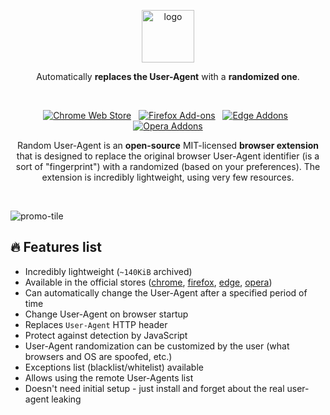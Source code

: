 <p align="center"><img width="84" alt="logo" src="https://hsto.org/webt/zh/yz/3t/zhyz3t3knfyukt8pfnshd_xehrm.png"></p>
<p align="center">Automatically <strong>replaces the User-Agent</strong> with a <strong>randomized one</strong>.</p>
<br/>
<p align="center">
  <a href="https://chrome.google.com/webstore/detail/random-hide-user-agent/einpaelgookohagofgnnkcfjbkkgepnp/"><img alt="Chrome Web Store" src="https://img.shields.io/chrome-web-store/v/einpaelgookohagofgnnkcfjbkkgepnp.svg?style=for-the-badge&cacheSeconds=120&logo=google-chrome&label=google%20chrome&logoColor=white"></a> &nbsp; <a href="https://addons.mozilla.org/firefox/addon/random_user_agent/"><img alt="Firefox Add-ons" src="https://img.shields.io/amo/v/random_user_agent.svg?style=for-the-badge&cacheSeconds=120&logo=firefox-browser&label=firefox&logoColor=white"></a> &nbsp; <a href="https://microsoftedge.microsoft.com/addons/detail/random-useragent/addfjgllfhpnacoahmmcafmaacjloded"><img alt="Edge Addons" src="https://img.shields.io/badge/Edge-555555.svg?&style=for-the-badge&logo=microsoft-edge&logoColor=white"></a> &nbsp; <a href="https://addons.opera.com/en/extensions/details/random-user-agent/"><img alt="Opera Addons" src="https://img.shields.io/badge/Opera-555555.svg?&style=for-the-badge&logo=opera&logoColor=white"></a>
</p>
<p align="center">Random User-Agent is an <strong>open-source</strong> MIT-licensed <strong>browser extension</strong> that is designed to replace the original browser User-Agent identifier (is a sort of "fingerprint") with a randomized (based on your preferences). The extension is incredibly lightweight, using very few resources.</p>
<br/>

![promo-tile](https://user-images.githubusercontent.com/7326800/197565861-a0c25dac-b495-4005-893f-43852e6ac121.png)

## 🔥 Features list

- Incredibly lightweight (`~140KiB` archived)
- Available in the official stores ([chrome][link-chrome-store], [firefox][link-ff-store], [edge][link-edge-store], [opera][link-opera-store])
- Can automatically change the User-Agent after a specified period of time
- Change User-Agent on browser startup
- Replaces `User-Agent` HTTP header
- Protect against detection by JavaScript
- User-Agent randomization can be customized by the user (what browsers and OS are spoofed, etc.)
- Exceptions list (blacklist/whitelist) available
- Allows using the remote User-Agents list
- Doesn't need initial setup - just install and forget about the real user-agent leaking

[link-chrome-store]:https://chrome.google.com/webstore/detail/random-hide-user-agent/einpaelgookohagofgnnkcfjbkkgepnp
[link-ff-store]:https://addons.mozilla.org/firefox/addon/random_user_agent/
[link-edge-store]:https://microsoftedge.microsoft.com/addons/detail/random-useragent/addfjgllfhpnacoahmmcafmaacjloded
[link-opera-store]:https://addons.opera.com/en/extensions/details/random-user-agent/

<!-- TODO: update the documentation below

## 📷 Screenshots

|         Popup          |     General settings     |     Generator settings     |     Blacklist settings     |
|:----------------------:|:------------------------:|:--------------------------:|:--------------------------:|
| [![popup][scr1]][scr1] | [![general][scr2]][scr2] | [![generator][scr3]][scr3] | [![blacklist][scr4]][scr4] |

[scr1]:https://user-images.githubusercontent.com/7326800/196230135-470112aa-2c54-46bf-97cd-ca884acc8810.png
[scr2]:https://user-images.githubusercontent.com/7326800/197563815-a0ef73b9-592c-43f4-bf7e-74cf7bb083bb.png
[scr3]:https://user-images.githubusercontent.com/7326800/197563826-130bfab9-47bc-4025-a8da-3244d6dd2688.png
[scr4]:https://user-images.githubusercontent.com/7326800/197563829-18edc1f8-5125-47c3-b54a-3b8fdfb503b7.png

## 🧩 Installation

Follow up by one of the links at the top 👆 of this page, or download `CRX` ([link][latest-crx]) / `XPI` ([link][latest-xpi]) file directly from the latest release from the [releases page][releases].

[latest-crx]:https://github.com/tarampampam/random-user-agent/releases/latest/download/random-user-agent.crx
[latest-xpi]:https://github.com/tarampampam/random-user-agent/releases/latest/download/random-user-agent.xpi

## 🛠 Where do I can test the functionality?

Open one of the links below with and without the extension enabled:

| Resource                                            |          Test           |
|-----------------------------------------------------|:-----------------------:|
| [What is my User Agent][test-webbrowsertools]       | ✅ 3 Passed / ❌ 3 Failed |
| [Browser Information (BrowserSPY)][test-browserspy] |        ✅ Passed         |
| [whoer][test-whoer]                                 |        ✅ Passed         |
| [Browser Leaks][test-browserleaks]                  |        ✅ Passed         |
| [Device Info][test-deviceinfo]                      |        ✅ Passed         |
| [CreepJS][test-creepjs]                             |        ❌ Failed         |

[test-webbrowsertools]:https://webbrowsertools.com/useragent/
[test-browserspy]:http://browserspy.dk/browser.php
[test-whoer]:https://whoer.net/
[test-browserleaks]:https://browserleaks.com/javascript
[test-deviceinfo]:https://www.deviceinfo.me/
[test-creepjs]:https://abrahamjuliot.github.io/creepjs/

## 📡 Remote User-Agents list

Because the extension settings storage has size limitations - you don't have the option of keeping a large custom
User-Agents list. Instead, you can place your list somewhere and link to it in the extension settings.

For example, you can create your own public repository/account on [GitHub](https://github.com/) /
[GitLab](https://gitlab.com/) / [PasteBin](https://pastebin.com/) / etc. and host your list on it.

The extension will send a `GET` request to the provided location URL. Supported list format is:

```text
// will be ignored
 # will be ignored too

Mozilla/5.0 (Macintosh; Intel Mac OS X 11_4) AppleWebKit/537.36 (KHTML, like Gecko) Chrome/93.0.4619.141 Safari/537.36
Mozilla/5.0 (Macintosh; Intel Mac OS X 10_15) AppleWebKit/537.36 (KHTML, like Gecko) Chrome/93.0.4593.122 Safari/537.36

// ...
```

## 📜 How to translate (localize) this extension?

...or fix translation mistakes. The translation process described [here](https://github.com/tarampampam/random-user-agent/tree/master/public/_locales) ([related issue](https://github.com/tarampampam/random-user-agent/issues/353)).

## 👀 Questions

Most questions can be answered by reading the [issues][issues]. If the issues doesn't answer your question, open up a
new [discussion][discussions]. If you find a bug or have a feature request, please file a [new issue][new-issue].

<details markdown=1><summary markdown="span"><strong>This extension may actually be making users more uniquely fingerprintable, not less?</strong></summary>

Faking your user agent might make you _more_ fingerprintable, not less. There are ways other than `User-Agent` sniffing
to determine what browser you're using, so malicious sites could learn what browser you're _really_ using through other
means and then combine that with your randomly changing `User-Agent` to pretty effectively track you. For background,
see [this GitHub issue](https://github.com/tarampampam/random-user-agent/issues/47).
</details>

<details markdown=1><summary markdown="span"><strong>Hotkeys on some sites no longer work, why?</strong></summary>

This may occur because your User-Agent simulates MacOS - in this case, some websites make an attempt to handle `⌘ cmd`
key instead of the `ctrl`. For fixing this issue just disable MacOS User-Agent in the extension generator settings.
</details>

<details markdown=1><summary markdown="span"><strong>Are keyboard shortcuts supported?</strong></summary>

Sure - user-agent renewal (`Ctrl+Shift+U` by default). You can
change it in your browser settings: [chrome://extensions/shortcuts](chrome://extensions/shortcuts) (in Google Chrome).
</details>

<details markdown=1><summary markdown="span"><strong>How to install it on Firefox Mobile?</strong></summary>

Following [this guide](https://blog.mozilla.org/addons/2020/09/29/expanded-extension-support-in-firefox-for-android-nightly/)
you need to specify a collection ID to install the addon:

![image](https://user-images.githubusercontent.com/7326800/205586504-46fa353c-919c-4322-8e5e-d5e6047089a6.png) ![image](https://user-images.githubusercontent.com/7326800/205586527-3183f72e-a3da-49f1-915d-438bb04541e2.png)

Enter `14112060` / `rua`. After you tap "OK", the application will close and restart.
</details>

## 🖥️ Run Locally

After cloning the project, open the terminal and navigate to the project root directory (since I am a Linux adept, for
the following commands installed `docker` and `make` are required):

```bash
$ make install # install all node dependencies

$ make watch # watch for source changes

$ make shell # start shell into a container with node

$ make build # build the extension
```

After `make watch` command you can:

1. Open chrome and navigate to extensions page using this URL: `chrome://extensions`
2. Make sure "**Developer mode**" is enabled
3. Click "**Load unpacked extension**" button, browse the `./dist` directory and select it
4. Write something awesome (don't forget to make a PR after that)

## 🦾 Contributors

I want to say a big thank you to everyone who contributed to this project:

[![contributors](https://contrib.rocks/image?repo=tarampampam/random-user-agent)][contributors]

> And a special thanks to [@neroux](https://github.com/neroux) - dude, you're awesome

## 🛡 Privacy Policy

> Random User-Agent had never collected and will never collect any personal data, browsing history etc.

Full privacy policy text can be found [here](PRIVACY_POLICY.md).

<details markdown=1><summary markdown="span"><strong>🚀 How to publish a release</strong></summary>

> This note is for me, so as not to forget anything...

1. Make required changes in this repository, test it locally
2. Update [changelog file](CHANGELOG.md) and "publish" new release using repo [releases page][releases]
3. When the CI process is done - download the file `random-user-agent.zip` to my computer
4. Open "[Chrome Web Store Developer Dashboard][chrome-upload-new]" and click the "Upload new package" button, next,
   next... Publish
5. Download the `main.crx` file from the dashboard, rename it to the `random-user-agent.crx` and upload to
   the [release on GitHub][releases]
6. Open "[Mozilla add-on developer hub][ff-upload-new]", "Select a file...", next, next, download the extension sources
   archive, upload it to hub, next, Publish
7. Download the `random_user_agent_X.X.X-blabla.xpi` file from the dashboard (**after** getting `Approved` status for
   the version), rename it to the `random-user-agent.xpi` and upload to the [release on GitHub][releases]
8. Don't forget to update fkn [edge][edge-upload-new] and [opera][opera-upload-new] stores
9. Open a bottle of beer, I've earned
</details>

[chrome-upload-new]:https://chrome.google.com/webstore/devconsole/ea9e18ff-c849-424a-acba-9b43eaad29c8/einpaelgookohagofgnnkcfjbkkgepnp/edit/package
[ff-upload-new]:https://addons.mozilla.org/en-US/developers/addon/random_user_agent/versions/submit/
[edge-upload-new]:https://partner.microsoft.com/en-us/dashboard/microsoftedge/6e5e9cbf-8846-4830-9fa5-9f77d03aa39f/packages
[opera-upload-new]:https://addons.opera.com/developer/package/266286/?tab=versions
[issues]:https://github.com/tarampampam/random-user-agent/issues
[new-issue]:https://github.com/tarampampam/random-user-agent/issues/new/choose
[discussions]:https://github.com/tarampampam/random-user-agent/discussions
[releases]:https://github.com/tarampampam/random-user-agent/releases
[contributors]:https://github.com/tarampampam/random-user-agent/graphs/contributors

-->
